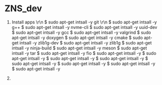 # ZNS_dev

1. Install apps \r\n
$ sudo apt-get intsall -y git \r\n
$ sudo apt-get intsall -y g++
$ sudo apt-get intsall -y nvme-cli
$ sudo apt-get intsall -y uuid-dev
$ sudo apt-get intsall -y gcc
$ sudo apt-get intsall -y valgrind
$ sudo apt-get intsall -y doxygen
$ sudo apt-get intsall -y cmake
$ sudo apt-get intsall -y zlib1g-dev
$ sudo apt-get intsall -y zlib1g
$ sudo apt-get intsall -y ninja-build
$ sudo apt-get intsall -y meson
$ sudo apt-get intsall -y tar
$ sudo apt-get intsall -y fio
$ sudo apt-get intsall -y 
$ sudo apt-get intsall -y 
$ sudo apt-get intsall -y 
$ sudo apt-get intsall -y 
$ sudo apt-get intsall -y 
$ sudo apt-get intsall -y 
$ sudo apt-get intsall -y 
$ sudo apt-get intsall -y 


2. 
